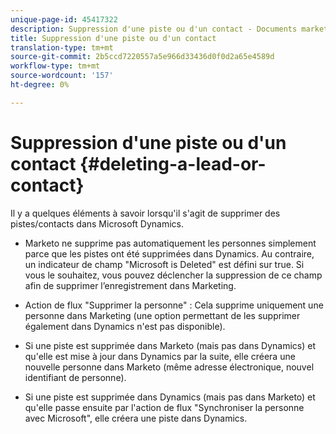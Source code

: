 ```yaml
---
unique-page-id: 45417322
description: Suppression d'une piste ou d'un contact - Documents marketing - Documentation du produit
title: Suppression d'une piste ou d'un contact
translation-type: tm+mt
source-git-commit: 2b5ccd7220557a5e966d33436d0f0d2a65e4589d
workflow-type: tm+mt
source-wordcount: '157'
ht-degree: 0%

---
```



# Suppression d&#39;une piste ou d&#39;un contact {#deleting-a-lead-or-contact}

Il y a quelques éléments à savoir lorsqu&#39;il s&#39;agit de supprimer des pistes/contacts dans Microsoft Dynamics.

* Marketo ne supprime pas automatiquement les personnes simplement parce que les pistes ont été supprimées dans Dynamics. Au contraire, un indicateur de champ &quot;Microsoft is Deleted&quot; est défini sur true. Si vous le souhaitez, vous pouvez déclencher la suppression de ce champ afin de supprimer l’enregistrement dans Marketing.

* Action de flux &quot;Supprimer la personne&quot; : Cela supprime uniquement une personne dans Marketing (une option permettant de les supprimer également dans Dynamics n&#39;est pas disponible).

* Si une piste est supprimée dans Marketo (mais pas dans Dynamics) et qu&#39;elle est mise à jour dans Dynamics par la suite, elle créera une nouvelle personne dans Marketo (même adresse électronique, nouvel identifiant de personne).

* Si une piste est supprimée dans Dynamics (mais pas dans Marketo) et qu&#39;elle passe ensuite par l&#39;action de flux &quot;Synchroniser la personne avec Microsoft&quot;, elle créera une piste dans Dynamics.
